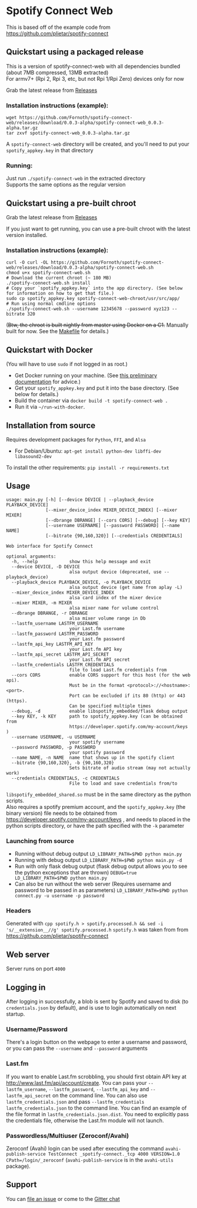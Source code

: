 # Spotify Connect Web

This is based off of the example code from https://github.com/plietar/spotify-connect

## Quickstart using a packaged release
This is a version of spotify-connect-web with all dependencies bundled (about 7MB compressed, 13MB extracted)  
For armv7+ (Rpi 2, Rpi 3, etc, but not Rpi 1/Rpi Zero) devices only for now

Grab the latest release from [Releases](https://github.com/Fornoth/spotify-connect-web/releases)
### Installation instructions (example):
```
wget https://github.com/Fornoth/spotify-connect-web/releases/download/0.0.3-alpha/spotify-connect-web_0.0.3-alpha.tar.gz
tar zxvf spotify-connect-web_0.0.3-alpha.tar.gz
```
A `spotify-connect-web` directory will be created, and you'll need to put your `spotify_appkey.key` in that directory

### Running:
Just run `./spotify-connect-web`  in the extracted directory  
Supports the same options as the regular version


## Quickstart using a pre-built chroot 
Grab the latest release from [Releases](https://github.com/Fornoth/spotify-connect-web/releases)

If you just want to get running, you can use a pre-built chroot with the latest version installed.
### Installation instructions (example):

    curl -O curl -OL https://github.com/Fornoth/spotify-connect-web/releases/download/0.0.3-alpha/spotify-connect-web.sh
    chmod u+x spotify-connect-web.sh
    # Download the current chroot (~ 180 MB)
    ./spotify-connect-web.sh install
    # Copy your `spotify_appkey.key` into the app directory. (See below for information on how to get that file.)
    sudo cp spotify_appkey.key spotify-connect-web-chroot/usr/src/app/
    # Run using normal cmdline options
    ./spotify-connect-web.sh --username 12345678 --password xyz123 --bitrate 320

(~~Btw, the chroot is built nightly from master using Docker on a C1.~~ Manually built for now. See the [Makefile](Makefile.docker) for details.)

## Quickstart with Docker
(You will have to use `sudo` if not logged in as root.)

* Get Docker running on your machine. (See [this preliminary documentation](https://github.com/aetherical/docker/blob/master/docs/sources/installation/raspberrypi.md) for advice.)
* Get your `spotify_appkey.key` and put it into the base directory. (See below for details.)
* Build the container via `docker build -t spotify-connect-web .`
* Run it via `~/run-with-docker`.

## Installation from source
Requires development packages for `Python`, `FFI`, and `Alsa`  
 - For Debian/Ubuntu: `apt-get install python-dev libffi-dev libasound2-dev`  

To install the other requirements: `pip install -r requirements.txt`

## Usage
```
usage: main.py [-h] [--device DEVICE | --playback_device PLAYBACK_DEVICE]
               [--mixer_device_index MIXER_DEVICE_INDEX] [--mixer MIXER]
               [--dbrange DBRANGE] [--cors CORS] [--debug] [--key KEY]
               [--username USERNAME] [--password PASSWORD] [--name NAME]
               [--bitrate {90,160,320}] [--credentials CREDENTIALS]

Web interface for Spotify Connect

optional arguments:
  -h, --help            show this help message and exit
  --device DEVICE, -D DEVICE
                        alsa output device (deprecated, use --playback_device)
  --playback_device PLAYBACK_DEVICE, -o PLAYBACK_DEVICE
                        alsa output device (get name from aplay -L)
  --mixer_device_index MIXER_DEVICE_INDEX
                        alsa card index of the mixer device
  --mixer MIXER, -m MIXER
                        alsa mixer name for volume control
  --dbrange DBRANGE, -r DBRANGE
                        alsa mixer volume range in Db
  --lastfm_username LASTFM_USERNAME
                        your Last.fm username
  --lastfm_password LASTFM_PASSWORD
                        your Last.fm password
  --lastfm_api_key LASTFM_API_KEY
                        your Last.fm API key
  --lastfm_api_secret LASTFM_API_SECRET
                        your Last.fm API secret
  --lastfm_credentials LASTFM_CREDENTIALS
                        file to load Last.fm credentials from
  --cors CORS           enable CORS support for this host (for the web api).
                        Must be in the format <protocol>://<hostname>:<port>.
                        Port can be excluded if its 80 (http) or 443 (https).
                        Can be specified multiple times
  --debug, -d           enable libspotify_embedded/flask debug output
  --key KEY, -k KEY     path to spotify_appkey.key (can be obtained from
                        https://developer.spotify.com/my-account/keys )
  --username USERNAME, -u USERNAME
                        your spotify username
  --password PASSWORD, -p PASSWORD
                        your spotify password
  --name NAME, -n NAME  name that shows up in the spotify client
  --bitrate {90,160,320}, -b {90,160,320}
                        Sets bitrate of audio stream (may not actually work)
  --credentials CREDENTIALS, -c CREDENTIALS
                        File to load and save credentials from/to

```

`libspotify_embedded_shared.so` must be in the same directory as the python scripts.  
Also requires a spotify premium account, and the `spotify_appkey.key` (the binary version) file needs to be obtained from https://developer.spotify.com/my-account/keys , and needs to placed in the python scripts directory, or have the path specified with the `-k` parameter

### Launching from source
- Running without debug output `LD_LIBRARY_PATH=$PWD python main.py`
- Running with debug output `LD_LIBRARY_PATH=$PWD python main.py -d`
- Run with only flask debug output (flask debug output allows you to see the python exceptions that are thrown) `DEBUG=true LD_LIBRARY_PATH=$PWD python main.py`
- Can also be run without the web server (Requires username and password to be passed in as parameters)  `LD_LIBRARY_PATH=$PWD python connect.py -u username -p password`

### Headers
Generated with `cpp spotify.h > spotify.processed.h && sed -i 's/__extension__//g' spotify.processed.h`
`spotify.h` was taken from from https://github.com/plietar/spotify-connect

## Web server
Server runs on port `4000`

## Logging in
After logging in successfully, a blob is sent by Spotify and saved to disk (to `credentials.json` by default), and is use to login automatically on next startup.

### Username/Password
There's a login button on the webpage to enter a username and password, or you can pass the `--username` and `--password` arguments

### Last.fm
If you want to enable Last.fm scrobbling, you should first obtain API key at http://www.last.fm/api/account/create. You can pass your `--lastfm_username`, `--lastfm_password`, `--lastfm_api_key` and `--lastfm_api_secret` on the command line. You can also use `lastfm_credentials.json` and pass `--lastfm_credentials lastfm_credentials.json` to the command line. You can find an example of the file format in `lastfm_credentials.json.dist`. You need to explicitly pass the credentials file, otherwise the Last.fm module will not launch. 

### Passwordless/Multiuser (Zeroconf/Avahi)
Zeroconf (Avahi) login can be used after executing the command `avahi-publish-service TestConnect _spotify-connect._tcp 4000 VERSION=1.0 CPath=/login/_zeroconf` (`avahi-publish-service` is in the `avahi-utils` package).

## Support
You can [file an issue](https://github.com/Fornoth/spotify-connect-web/issues/new) or come to the [Gitter chat](https://gitter.im/sashahilton00/spotify-connect-resources)
